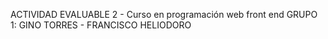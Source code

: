 ACTIVIDAD EVALUABLE 2 - Curso en programación web front end
GRUPO 1: GINO TORRES - FRANCISCO HELIODORO
 
 
